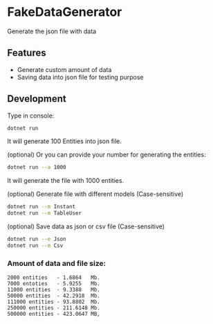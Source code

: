 ﻿# FakeDataGenerator

Generate the json file with data

## Features
- Generate custom amount of data
- Saving data into json file for testing purpose

## Development

Type in console:
```sh
dotnet run
```
It will generate 100 Entities into json file.

(optional) Or you can provide your number for generating the entities:
```sh 
dotnet run --a 1000
```
It will generate the file with 1000 entities.

(optional) Generate file with different models (Case-sensitive)
```sh
dotnet run --m Instant
dotnet run --m TableUser
```

(optional) Save data as json or csv file (Case-sensitive)
```sh
dotnet run --e Json
dotnet run --m Csv
```
### Amount of data and file size:
```shaderlab
2000 entities   - 1.6864   Mb.
7000 entoties   - 5.9255   Mb.
11000 entities  - 9.3388   Mb.
50000 entities  - 42.2918  Mb.
111000 entities - 93.8802  Mb.
250000 entities - 211.6148 Mb.
500000 entities - 423.0647 MB,
```